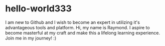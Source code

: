 # hello-world333
I am new to Github and I wish to become an expert in utilizing it's advantageous tools and platform.
Hi, my name is Raymond. I aspire to become masterful at my craft and make this a lifelong learning experience. Join me in my journey! :)
